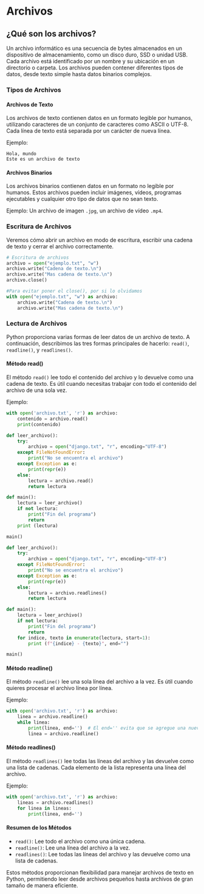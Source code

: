 # Archivos

## ¿Qué son los archivos?
Un archivo informático es una secuencia de bytes almacenados en un dispositivo de almacenamiento, como un disco duro, SSD o unidad USB. Cada archivo está identificado por un nombre y su ubicación en un directorio o carpeta. Los archivos pueden contener diferentes tipos de datos, desde texto simple hasta datos binarios complejos.

### Tipos de Archivos
#### Archivos de Texto
Los archivos de texto contienen datos en un formato legible por humanos, utilizando caracteres de un conjunto de caracteres como ASCII o UTF-8. Cada línea de texto está separada por un carácter de nueva línea.

Ejemplo:
```
Hola, mundo
Este es un archivo de texto
```

#### Archivos Binarios
Los archivos binarios contienen datos en un formato no legible por humanos. Estos archivos pueden incluir imágenes, vídeos, programas ejecutables y cualquier otro tipo de datos que no sean texto.

Ejemplo: Un archivo de imagen `.jpg`, un archivo de vídeo `.mp4`.

### Escritura de Archivos
Veremos cómo abrir un archivo en modo de escritura, escribir una cadena de texto y cerrar el archivo correctamente.
```python
# Escritura de archivos
archivo = open("ejemplo.txt", "w")
archivo.write("Cadena de texto.\n")
archivo.write("Mas cadena de texto.\n")
archivo.close()

#Para evitar poner el close(), por si lo olvidamos
with open("ejemplo.txt", "w") as archivo:
    archivo.write("Cadena de texto.\n")
    archivo.write("Mas cadena de texto.\n")
```

### Lectura de Archivos
Python proporciona varias formas de leer datos de un archivo de texto. A continuación, describimos las tres formas principales de hacerlo: `read()`, `readline()`, y `readlines()`.

#### Método read()
El método `read()` lee todo el contenido del archivo y lo devuelve como una cadena de texto. Es útil cuando necesitas trabajar con todo el contenido del archivo de una sola vez.

Ejemplo:
```python
with open('archivo.txt', 'r') as archivo:
    contenido = archivo.read()
    print(contenido)
```

```python
def leer_archivo(): 
    try:
        archivo = open("django.txt", "r", encoding="UTF-8")
    except FileNotFoundError:
        print("No se encuentra el archivo")
    except Exception as e:
        print(repr(e))
    else: 
        lectura = archivo.read()
        return lectura

def main(): 
    lectura = leer_archivo()
    if not lectura:
        print("Fin del programa")
        return
    print (lectura)

main()
```

```python
def leer_archivo(): 
    try:
        archivo = open("django.txt", "r", encoding="UTF-8")
    except FileNotFoundError:
        print("No se encuentra el archivo")
    except Exception as e:
        print(repr(e))
    else: 
        lectura = archivo.readlines()
        return lectura

def main(): 
    lectura = leer_archivo()
    if not lectura:
        print("Fin del programa")
        return
    for indice, texto in enumerate(lectura, start=1):
        print (f"{indice} - {texto}", end="")

main()
```

#### Método readline()
El método `readline()` lee una sola línea del archivo a la vez. Es útil cuando quieres procesar el archivo línea por línea.

Ejemplo:
```python
with open('archivo.txt', 'r') as archivo:
    linea = archivo.readline()
    while linea:
        print(linea, end='')  # El end='' evita que se agregue una nueva línea adicional
        linea = archivo.readline()
```

#### Método readlines()
El método `readlines()` lee todas las líneas del archivo y las devuelve como una lista de cadenas. Cada elemento de la lista representa una línea del archivo.

Ejemplo:
```python
with open('archivo.txt', 'r') as archivo:
    lineas = archivo.readlines()
    for linea in lineas:
        print(linea, end='')
```

#### Resumen de los Métodos
- `read()`: Lee todo el archivo como una única cadena.
- `readline()`: Lee una línea del archivo a la vez.
- `readlines()`: Lee todas las líneas del archivo y las devuelve como una lista de cadenas.

Estos métodos proporcionan flexibilidad para manejar archivos de texto en Python, permitiendo leer desde archivos pequeños hasta archivos de gran tamaño de manera eficiente.